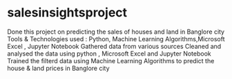 # salesinsightsproject
Done this project on predicting the sales of houses and land in Banglore city
Tools & Technologies used : Python, Machine Learning Algorithms,Microsoft Excel , Jupyter Notebook
Gathered data from various sources 
Cleaned and analysed the data using python , Microsoft Excel and Jupyter Notebook
Trained the filterd data using Machine Learning Algorithms to predict the house & land prices in Banglore city 
